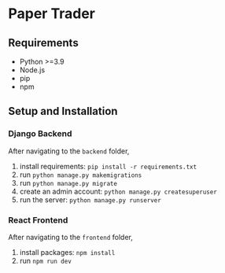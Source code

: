 # Paper Trader

## Requirements

- Python >=3.9
- Node.js 
- pip
- npm

## Setup and Installation

### Django Backend

After navigating to the `backend` folder,

1. install requirements: `pip install -r requirements.txt`
2. run `python manage.py makemigrations`
3. run `python manage.py migrate`
4. create an admin account: `python manage.py createsuperuser`
5. run the server: `python manage.py runserver`

### React Frontend 

After navigating to the `frontend` folder,

1. install packages: `npm install`
2. run `npm run dev`

